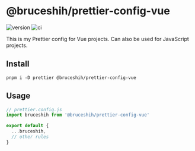 # @bruceshih/prettier-config-vue

![version](https://img.shields.io/badge/dynamic/json?url=https%3A%2F%2Fraw.githubusercontent.com%2FBruceShih%2Fprettier-config-vue%2Fmain%2Fpackage.json&query=%24.version&label=version)
![ci](https://github.com/BruceShih/prettier-config-vue/actions/workflows/ci.yml/badge.svg)

This is my Prettier config for Vue projects. Can also be used for JavaScript projects.

## Install

`pnpm i -D prettier @bruceshih/prettier-config-vue`

## Usage

```javascript
// prettier.config.js
import bruceshih from '@bruceshih/prettier-config-vue'

export default {
  ...bruceshih,
  // other rules
}
```
